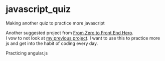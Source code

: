 # javascript_quiz
Making another quiz to practice more javascript

Another suggested project from <a href="https://medium.freecodecamp.org/from-zero-to-front-end-hero-part-2-adfa4824da9b" target="_blank">From Zero to Front End Hero</a>.<br>
I vow to not look at <a href="" target="_blank">my previous project</a>. I want to use this to practice more js and get into the habit of coding every day.

Practicing angular.js
